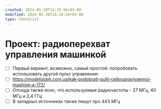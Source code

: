 ```yaml
---
created: 2024-05-20T14:19:56+03:00
modified: 2024-05-20T14:28:26+03:00
type: Checklist
---
```


# Проект: радиоперехват управления машинкой

- [ ] Первый вариант, возможно, самый простой: попробовать использовать другой пульт управления:
- [ ] https://modelistam.com.ua/kak-podobrati-pulit-radioupravlyaemoi-mashine-a-172/
- [ ] Отсюда также ясно, что используемые радиочастоты - 27 МГц, 40 МГц и 2,4 ГГц
- [ ] В западных источниках также пишут про 443 МГц
